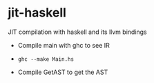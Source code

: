# jit-haskell
JIT compilation with haskell and its llvm bindings

* Compile main with ghc to see IR
* `ghc --make Main.hs`

* Compile GetAST to get the AST

